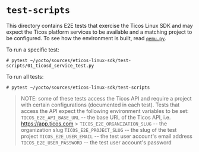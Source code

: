 # `test-scripts`

This directory contains E2E tests that exercise the Ticos Linux SDK and may
expect the Ticos platform services to be available and a matching project to
be configured. To see how the environment is built, read [`qemu.py`](./qemu.py).

To run a specific test:

```console
# pytest ~/yocto/sources/eticos-linux-sdk/test-scripts/01_ticosd_service_test.py
```

To run all tests:

```console
# pytest ~/yocto/sources/eticos-linux-sdk/test-scripts
```

> NOTE: some of these tests access the Ticos API and require a project with
> certain configurations (documented in each test). Tests that access the API
> expect the following environment variables to be set:
> `TICOS_E2E_API_BASE_URL` -- the base URL of the Ticos API, i.e.
> https://app.ticos.com > `TICOS_E2E_ORGANIZATION_SLUG` -- the
> organization slug `TICOS_E2E_PROJECT_SLUG` -- the slug of the test project
> `TICOS_E2E_USER_EMAIL` -- the test user account's email address
> `TICOS_E2E_USER_PASSWORD` -- the test user account's password
